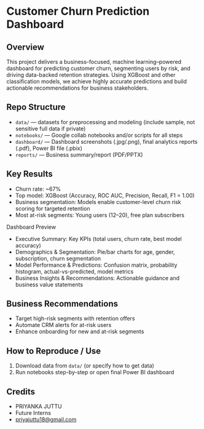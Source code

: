 # Customer Churn Prediction Dashboard

## Overview
This project delivers a business-focused, machine learning–powered dashboard for predicting customer churn, segmenting users by risk, and driving data-backed retention strategies. Using XGBoost and other classification models, we achieve highly accurate predictions and build actionable recommendations for business stakeholders.

## Repo Structure
- `data/` — datasets for preprocessing and modeling (include sample, not sensitive full data if private)
- `notebooks/` — Google collab notebooks and/or scripts for all steps
- `dashboard/` — Dashboard screenshots (.jpg/.png), final analytics reports (.pdf), Power BI file (.pbix)
- `reports/` — Business summary/report (PDF/PPTX)

## Key Results
- Churn rate: ~67%
- Top model: XGBoost (Accuracy, ROC AUC, Precision, Recall, F1 = 1.00)
- Business segmentation: Models enable customer-level churn risk scoring for targeted retention
- Most at-risk segments: Young users (12–20), free plan subscribers

Dashboard Preview
- Executive Summary: Key KPIs (total users, churn rate, best model accuracy)
- Demographics & Segmentation: Pie/bar charts for age, gender, subscription, churn segmentation
- Model Performance & Predictions: Confusion matrix, probability histogram, actual-vs-predicted, model metrics
- Business Insights & Recommendations: Actionable guidance and business value statements
  
## Business Recommendations
- Target high-risk segments with retention offers
- Automate CRM alerts for at-risk users
- Enhance onboarding for new and at-risk segments

## How to Reproduce / Use
1. Download data from `data/` (or specify how to get data)
2. Run notebooks step-by-step or open final Power BI dashboard

## Credits
- PRIYANKA JUTTU
- Future Interns
- priyajuttu18@gmail.com
